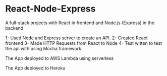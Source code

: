 # React-Node-Express
A full-stack projects with React in frontend and Node.js (Express) in the backend

1- Used Node and Express server to create an API.
2- Created React frontend
3- Made HTTP Requests from React to Node
4- Test witten to test the api with using Mocha framework

The App deployed to AWS Lambda using serverless

The App deployed to Heroku
